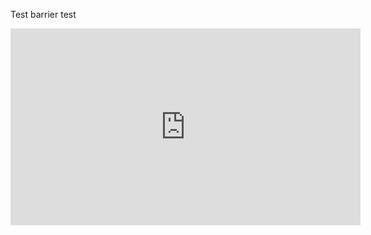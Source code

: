 Test barrier test
<iframe width="560" height="315" src="https://www.youtube.com/embed/jNQXAC9IVRw?si=nCZ0NA02RJ8_AWx1" title="YouTube video player" frameborder="0" allow="accelerometer; autoplay; clipboard-write; encrypted-media; gyroscope; picture-in-picture; web-share" referrerpolicy="strict-origin-when-cross-origin" allowfullscreen></iframe>
